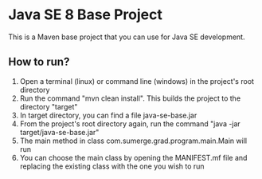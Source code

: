 # Java SE 8 Base Project #

This is a Maven base project that you can use for Java SE development.

## How to run? ##

1. Open a terminal (linux) or command line (windows) in the project's root directory
2. Run the command "mvn clean install". This builds the project to the directory "target"
3. In target directory, you can find a file java-se-base.jar
4. From the project's root directory again, run the command "java -jar target/java-se-base.jar"
5. The main method in class com.sumerge.grad.program.main.Main will run
6. You can choose the main class by opening the MANIFEST.mf file and replacing the existing class with the one you wish to run

